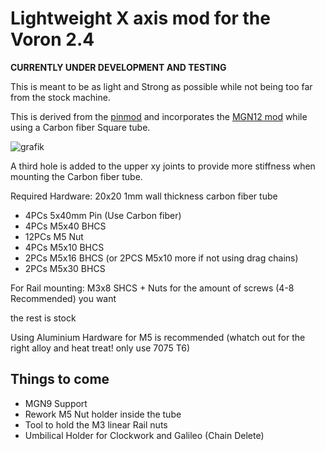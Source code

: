 # Lightweight X axis mod for the Voron 2.4

**CURRENTLY UNDER DEVELOPMENT AND TESTING**

This is meant to be as light and Strong as possible while not being too far from the stock machine.

This is derived from the [pinmod](https://github.com/VoronDesign/VoronUsers/tree/master/printer_mods/hartk1213/Voron2.4_Pins_Mod) and incorporates the [MGN12 mod](https://github.com/VoronDesign/VoronUsers/tree/master/printer_mods/arkeet/mgn12) while using a Carbon fiber Square tube.

![grafik](https://user-images.githubusercontent.com/96394750/146988550-fa8cb4af-0066-44f9-aeeb-8b2182be465d.png)


A third hole is added to the upper xy joints to provide more stiffness when mounting the Carbon fiber tube.

Required Hardware:
20x20 1mm wall thickness carbon fiber tube

- 4PCs 5x40mm Pin (Use Carbon fiber)
- 4PCs M5x40 BHCS
- 12PCs M5 Nut
- 4PCs M5x10 BHCS
- 2PCs M5x16 BHCS (or 2PCS M5x10 more if not using drag chains)
- 2PCs M5x30 BHCS

For Rail mounting:
M3x8 SHCS + Nuts for the amount of screws (4-8 Recommended) you want

the rest is stock

Using Aluminium Hardware for M5 is recommended (whatch out for the right alloy and heat treat! only use 7075 T6)


## Things to come
- MGN9 Support
- Rework M5 Nut holder inside the tube
- Tool to hold the M3 linear Rail nuts
- Umbilical Holder for Clockwork and Galileo (Chain Delete)
